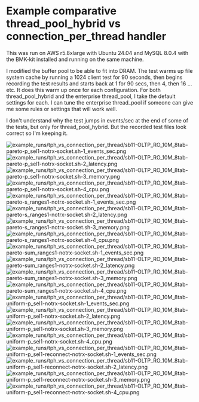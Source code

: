 # Example comparative thread_pool_hybrid vs connection_per_thread handler

This was run on AWS r5.8xlarge with Ubuntu 24.04 and MySQL 8.0.4 with the BMK-kit installed and running on the same machine.

I modified the buffer pool to be able to fit into DRAM. The test warms up file system cache by running a 1024 client test for 90 seconds, then begins recording the test results and starts back at 1 for 90 secs, then 4, then 16 ... etc. It does this warm up once for each configuration. For both thread_pool_hybrid and the enterprise thread_pool, I take the default settings for each. I can tune the enterprise thread_pool if someone can give me some rules or settings that will work well.

I don't understand why the test jumps in events/sec at the end of some of the tests, but only for thread_pool_hybrid. But the recorded test files look correct so I'm keeping it.

![example_runs/tph_vs_connection_per_thread/sb11-OLTP_RO_10M_8tab-pareto-p_sel1-notrx-socket.sh-1_events_sec.png](example_runs/tph_vs_connection_per_thread/sb11-OLTP_RO_10M_8tab-pareto-p_sel1-notrx-socket.sh-1_events_sec.png)
![example_runs/tph_vs_connection_per_thread/sb11-OLTP_RO_10M_8tab-pareto-p_sel1-notrx-socket.sh-2_latency.png](example_runs/tph_vs_connection_per_thread/sb11-OLTP_RO_10M_8tab-pareto-p_sel1-notrx-socket.sh-2_latency.png)
![example_runs/tph_vs_connection_per_thread/sb11-OLTP_RO_10M_8tab-pareto-p_sel1-notrx-socket.sh-3_memory.png](example_runs/tph_vs_connection_per_thread/sb11-OLTP_RO_10M_8tab-pareto-p_sel1-notrx-socket.sh-3_memory.png)
![example_runs/tph_vs_connection_per_thread/sb11-OLTP_RO_10M_8tab-pareto-p_sel1-notrx-socket.sh-4_cpu.png](example_runs/tph_vs_connection_per_thread/sb11-OLTP_RO_10M_8tab-pareto-p_sel1-notrx-socket.sh-4_cpu.png)
![example_runs/tph_vs_connection_per_thread/sb11-OLTP_RO_10M_8tab-pareto-s_ranges1-notrx-socket.sh-1_events_sec.png](example_runs/tph_vs_connection_per_thread/sb11-OLTP_RO_10M_8tab-pareto-s_ranges1-notrx-socket.sh-1_events_sec.png)
![example_runs/tph_vs_connection_per_thread/sb11-OLTP_RO_10M_8tab-pareto-s_ranges1-notrx-socket.sh-2_latency.png](example_runs/tph_vs_connection_per_thread/sb11-OLTP_RO_10M_8tab-pareto-s_ranges1-notrx-socket.sh-2_latency.png)
![example_runs/tph_vs_connection_per_thread/sb11-OLTP_RO_10M_8tab-pareto-s_ranges1-notrx-socket.sh-3_memory.png](example_runs/tph_vs_connection_per_thread/sb11-OLTP_RO_10M_8tab-pareto-s_ranges1-notrx-socket.sh-3_memory.png)
![example_runs/tph_vs_connection_per_thread/sb11-OLTP_RO_10M_8tab-pareto-s_ranges1-notrx-socket.sh-4_cpu.png](example_runs/tph_vs_connection_per_thread/sb11-OLTP_RO_10M_8tab-pareto-s_ranges1-notrx-socket.sh-4_cpu.png)
![example_runs/tph_vs_connection_per_thread/sb11-OLTP_RO_10M_8tab-pareto-sum_ranges1-notrx-socket.sh-1_events_sec.png](example_runs/tph_vs_connection_per_thread/sb11-OLTP_RO_10M_8tab-pareto-sum_ranges1-notrx-socket.sh-1_events_sec.png)
![example_runs/tph_vs_connection_per_thread/sb11-OLTP_RO_10M_8tab-pareto-sum_ranges1-notrx-socket.sh-2_latency.png](example_runs/tph_vs_connection_per_thread/sb11-OLTP_RO_10M_8tab-pareto-sum_ranges1-notrx-socket.sh-2_latency.png)
![example_runs/tph_vs_connection_per_thread/sb11-OLTP_RO_10M_8tab-pareto-sum_ranges1-notrx-socket.sh-3_memory.png](example_runs/tph_vs_connection_per_thread/sb11-OLTP_RO_10M_8tab-pareto-sum_ranges1-notrx-socket.sh-3_memory.png)
![example_runs/tph_vs_connection_per_thread/sb11-OLTP_RO_10M_8tab-pareto-sum_ranges1-notrx-socket.sh-4_cpu.png](example_runs/tph_vs_connection_per_thread/sb11-OLTP_RO_10M_8tab-pareto-sum_ranges1-notrx-socket.sh-4_cpu.png)
![example_runs/tph_vs_connection_per_thread/sb11-OLTP_RO_10M_8tab-uniform-p_sel1-notrx-socket.sh-1_events_sec.png](example_runs/tph_vs_connection_per_thread/sb11-OLTP_RO_10M_8tab-uniform-p_sel1-notrx-socket.sh-1_events_sec.png)
![example_runs/tph_vs_connection_per_thread/sb11-OLTP_RO_10M_8tab-uniform-p_sel1-notrx-socket.sh-2_latency.png](example_runs/tph_vs_connection_per_thread/sb11-OLTP_RO_10M_8tab-uniform-p_sel1-notrx-socket.sh-2_latency.png)
![example_runs/tph_vs_connection_per_thread/sb11-OLTP_RO_10M_8tab-uniform-p_sel1-notrx-socket.sh-3_memory.png](example_runs/tph_vs_connection_per_thread/sb11-OLTP_RO_10M_8tab-uniform-p_sel1-notrx-socket.sh-3_memory.png)
![example_runs/tph_vs_connection_per_thread/sb11-OLTP_RO_10M_8tab-uniform-p_sel1-notrx-socket.sh-4_cpu.png](example_runs/tph_vs_connection_per_thread/sb11-OLTP_RO_10M_8tab-uniform-p_sel1-notrx-socket.sh-4_cpu.png)
![example_runs/tph_vs_connection_per_thread/sb11-OLTP_RO_10M_8tab-uniform-p_sel1-reconnect-notrx-socket.sh-1_events_sec.png](example_runs/tph_vs_connection_per_thread/sb11-OLTP_RO_10M_8tab-uniform-p_sel1-reconnect-notrx-socket.sh-1_events_sec.png)
![example_runs/tph_vs_connection_per_thread/sb11-OLTP_RO_10M_8tab-uniform-p_sel1-reconnect-notrx-socket.sh-2_latency.png](example_runs/tph_vs_connection_per_thread/sb11-OLTP_RO_10M_8tab-uniform-p_sel1-reconnect-notrx-socket.sh-2_latency.png)
![example_runs/tph_vs_connection_per_thread/sb11-OLTP_RO_10M_8tab-uniform-p_sel1-reconnect-notrx-socket.sh-3_memory.png](example_runs/tph_vs_connection_per_thread/sb11-OLTP_RO_10M_8tab-uniform-p_sel1-reconnect-notrx-socket.sh-3_memory.png)
![example_runs/tph_vs_connection_per_thread/sb11-OLTP_RO_10M_8tab-uniform-p_sel1-reconnect-notrx-socket.sh-4_cpu.png](example_runs/tph_vs_connection_per_thread/sb11-OLTP_RO_10M_8tab-uniform-p_sel1-reconnect-notrx-socket.sh-4_cpu.png)
